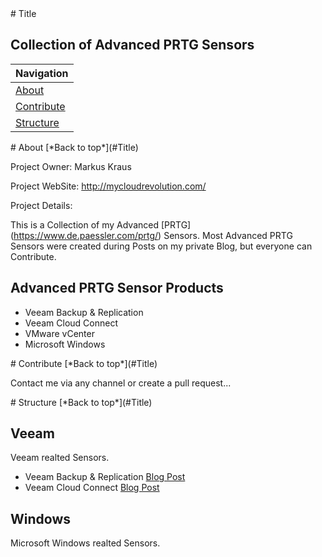 <a name="Title">
# Title

## Collection of Advanced PRTG Sensors

|Navigation|
|-----------------|
|[About](#About)|
|[Contribute](#Contribute)|
|[Structure](#Structure)|


<a name="About">
# About
[*Back to top*](#Title)

Project Owner: Markus Kraus

Project WebSite: http://mycloudrevolution.com/

Project Details:

This is a Collection of my Advanced [PRTG] (https://www.de.paessler.com/prtg/) Sensors.
Most Advanced PRTG Sensors were created during Posts on my private Blog, but everyone can Contribute.

## Advanced PRTG Sensor Products

+ Veeam Backup & Replication
+ Veeam Cloud Connect
+ VMware vCenter
+ Microsoft Windows

<a name="Contribute">
# Contribute
[*Back to top*](#Title)

Contact me via any channel or create a pull request...

<a name="Structure">
# Structure
[*Back to top*](#Title)

## Veeam

Veeam realted Sensors.

+ Veeam Backup & Replication [Blog Post](http://mycloudrevolution.com/2016/03/21/veeam-prtg-sensor-reloaded/)
+ Veeam Cloud Connect [Blog Post](http://mycloudrevolution.com/2016/08/16/prtg-veeam-cloud-connect-monitoring/)

## Windows 

Microsoft Windows realted Sensors.